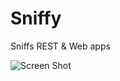 # Sniffy
Sniffs REST & Web apps

![Screen Shot](screen-shots/Screenshot%202024-01-14%20at%2003.25.45.png)
